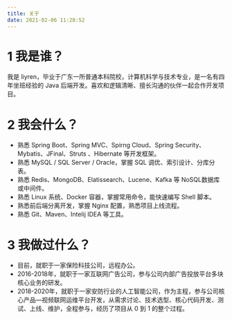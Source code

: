 ```yaml
---
title: 关于
date: 2021-02-06 11:28:52
---
```


# 1 我是谁？
我是 liyren，毕业于广东一所普通本科院校，计算机科学与技术专业，是一名有四年坐班经验的 Java 后端开发。喜欢和逻辑清晰、擅长沟通的伙伴一起合作开发项目。

# 2 我会什么？
- 熟悉 Spring Boot、Spring MVC、Spirng Cloud、Spring Security、Mybatis、JFinal、Struts 、Hibernate 等开发框架。
- 熟悉 MySQL / SQL Server / Oracle，掌握 SQL 调优、索引设计、分库分表。
- 熟悉 Redis、MongoDB、Elatissearch、Lucene、Kafka 等 NoSQL数据库或中间件。
- 熟悉 Linux 系统、Docker 容器，掌握常用命令，能快速编写 Shell 脚本。
- 熟悉前后端分离开发，掌握 Nginx 配置，熟悉项目上线流程。
- 熟悉 Git、Maven、Intelij IDEA 等工具。

# 3 我做过什么？
- 目前，就职于一家保险科技公司，远程办公。
- 2016-2018年，就职于一家互联网广告公司，参与公司内部广告投放平台多块核心业务的研发。
- 2018-2020年，就职于一家安防行业的人工智能公司，作为主程，参与公司核心产品—视频联网运维平台开发，从需求讨论、技术选型、核心代码开发、测试、上线、维护，全程参与，经历了项目从 0 到 1 的整个过程。

